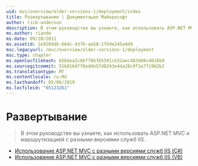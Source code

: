 ```yaml
---
uid: mvc/overview/older-versions-1/deployment/index
title: Развертывание | Документация Майкрософт
author: rick-anderson
description: В этом руководстве вы узнаете, как использовать ASP.NET MVC и маршрутизацией с разными версиями служб IIS.
ms.author: riande
ms.date: 09/28/2011
ms.assetid: 1e9204db-664c-4376-aa50-1fb9e245a4d9
msc.legacyurl: /mvc/overview/older-versions-1/deployment
msc.type: chapter
ms.openlocfilehash: 65b6ea2c66f78b765591cb32aec483480c4016b9
ms.sourcegitcommit: 51b01b6ff8edde57d8243e4da28c9f1e7f1962b2
ms.translationtype: MT
ms.contentlocale: ru-RU
ms.lasthandoff: 05/06/2019
ms.locfileid: "65123261"
---
```

# <a name="deployment"></a>Развертывание

> В этом руководстве вы узнаете, как использовать ASP.NET MVC и маршрутизацией с разными версиями служб IIS.

- [Использование ASP.NET MVC с разными версиями служб IIS (C#)](using-asp-net-mvc-with-different-versions-of-iis-cs.md)
- [Использование ASP.NET MVC с разными версиями служб IIS (VB)](using-asp-net-mvc-with-different-versions-of-iis-vb.md)
